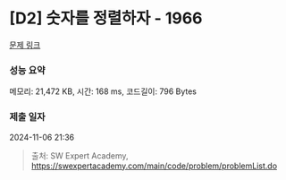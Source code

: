 # [D2] 숫자를 정렬하자 - 1966 

[문제 링크](https://swexpertacademy.com/main/code/problem/problemDetail.do?contestProbId=AV5PrmyKAWEDFAUq) 

### 성능 요약

메모리: 21,472 KB, 시간: 168 ms, 코드길이: 796 Bytes

### 제출 일자

2024-11-06 21:36



> 출처: SW Expert Academy, https://swexpertacademy.com/main/code/problem/problemList.do